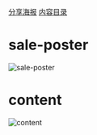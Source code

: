 
[分享海报](#sale-poster)
[内容目录](#content)

# sale-poster

![sale-poster](../img/66-sale-poster.jpg)
# content
![content](../img/66-content.jpg)
